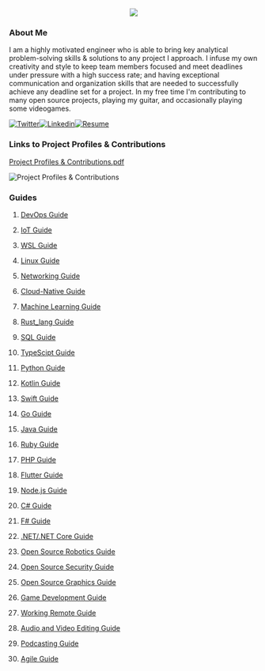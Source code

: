 <h1 align="center">
 <img src="https://user-images.githubusercontent.com/45159366/81243342-6c350f00-8fc4-11ea-9037-9cbe0f7bf3ff.png">
</h1>

### About Me
I am a highly motivated engineer who is able to bring key analytical problem-solving skills & solutions to any project I approach. I infuse my own creativity and style to keep team members focused and meet deadlines under pressure with a high success rate; and having exceptional communication and organization skills that are needed to successfully achieve any deadline set for a project. In my free time I'm contributing to many open source projects, playing my guitar, and occasionally playing some videogames.

[![Twitter](https://user-images.githubusercontent.com/45159366/85327986-bdba3000-b484-11ea-87f0-20be14e54852.png)](https://twitter.com/Miker256)[![Linkedin](https://user-images.githubusercontent.com/45159366/85327989-beeb5d00-b484-11ea-9996-d6042a365e34.png)](https://www.linkedin.com/in/michael-royal-b923b4134/)[![Resume](https://user-images.githubusercontent.com/45159366/85609897-5e3a5c80-b60b-11ea-94d4-751c7385e80a.png)](https://github.com/mikeroyal/mikeroyal.github.io/files/5170773/Michael-Royal-Resume.pdf)

### Links to Project Profiles & Contributions

[Project Profiles & Contributions.pdf](https://github.com/mikeroyal/mikeroyal.github.io/files/4875593/Links.to.Project.Contributions.pdf)

![Project Profiles & Contributions](https://user-images.githubusercontent.com/45159366/86542054-ed2a5d00-bec6-11ea-875e-9909383fe64c.png)

### Guides

1. [DevOps Guide](https://salsa.debian.org/mikeroyal-guest/devops)

2. [IoT Guide](https://github.com/mikeroyal/IoT-Guide)

3. [WSL Guide](https://github.com/mikeroyal/WSL-Guide)

4. [Linux Guide](https://github.com/mikeroyal/Linux-Guide)

5. [Networking Guide](https://github.com/mikeroyal/Networking-Guide)

6. [Cloud-Native Guide](https://github.com/mikeroyal/Cloud-Native-Guide)

7. [Machine Learning Guide](https://gitlab.com/maos20008/intro-to-machine-learning)

8. [Rust_lang Guide](https://github.com/mikeroyal/Rust_lang-Guide)

9. [SQL Guide](https://github.com/mikeroyal/SQL-Guide)

10. [TypeScipt Guide](https://github.com/mikeroyal/TypeScript-Guide)

11. [Python Guide](https://github.com/mikeroyal/Python-Guide)

12. [Kotlin Guide](https://github.com/mikeroyal/Kotlin-Guide)

13. [Swift Guide](https://github.com/mikeroyal/Swift-Guide)

14. [Go Guide](https://github.com/mikeroyal/Go-Guide)

15. [Java Guide](https://github.com/mikeroyal/Java-Guide)

16. [Ruby Guide](https://github.com/mikeroyal/Ruby-Guide)

17. [PHP Guide](https://github.com/mikeroyal/PHP-Guide)

18. [Flutter Guide](https://github.com/mikeroyal/Flutter-Guide)

19. [Node.js Guide](https://github.com/mikeroyal/Node.js-Guide)

20. [C# Guide](https://github.com/mikeroyal/C-Sharp-Guide)

21. [F# Guide](https://github.com/mikeroyal/F-Sharp-Guide)

20. [.NET/.NET Core Guide](https://github.com/mikeroyal/.NET-Guide)

21. [Open Source Robotics Guide](https://invent.kde.org/mikeroyal/robotics)

22. [Open Source Security Guide](https://salsa.debian.org/mikeroyal-guest/open-source-security-guide)

23. [Open Source Graphics Guide](https://gitlab.com/maos20008/open-source-3d-modeling-guide)

24. [Game Development Guide](https://github.com/mikeroyal/Game-Development-Guide)

25. [Working Remote Guide](https://github.com/mikeroyal/Working-Remote-Guide)

26. [Audio and Video Editing Guide](https://github.com/mikeroyal/Audio-and-Video-Editing-Guide)

27. [Podcasting Guide](https://github.com/mikeroyal/Podcasting-Guide)

28. [Agile Guide](https://github.com/mikeroyal/Agile-Guide)
